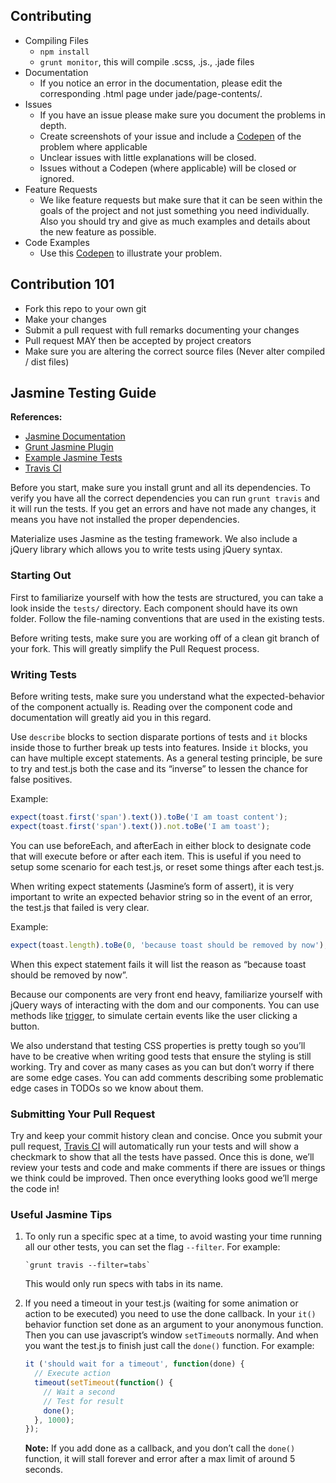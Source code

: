 ## Contributing
- Compiling Files
  - `npm install`
  - `grunt monitor`, this will compile .scss, .js., .jade files
- Documentation
  - If you notice an error in the documentation, please edit the corresponding .html page under jade/page-contents/.
- Issues
  - If you have an issue please make sure you document the problems in depth.
  - Create screenshots of your issue and include a [Codepen](http://codepen.io/Dogfalo/pen/xbzPQV) of the problem where applicable
  - Unclear issues with little explanations will be closed.
  - Issues without a Codepen (where applicable) will be closed or ignored.
- Feature Requests
  - We like feature requests but make sure that it can be seen within the goals of the project and not just something you need individually. Also you should try and give as much examples and details about the new feature as possible.
- Code Examples
  - Use this [Codepen](http://codepen.io/Dogfalo/pen/xbzPQV) to illustrate your problem.

## Contribution 101
- Fork this repo to your own git
- Make your changes
- Submit a pull request with full remarks documenting your changes
- Pull request MAY then be accepted by project creators
- Make sure you are altering the correct source files (Never alter compiled / dist files)

## Jasmine Testing Guide
**References:**
- [Jasmine Documentation](http://jasmine.github.io/2.0/introduction.html)
- [Grunt Jasmine Plugin](https://github.com/gruntjs/grunt-contrib-jasmine)
- [Example Jasmine Tests](https://github.com/Dogfalo/materialize/tree/master/tests/spec)
- [Travis CI](https://travis-ci.org/Dogfalo/materialize)

Before you start, make sure you install grunt and all its dependencies. To verify you have all the correct dependencies you can run `grunt travis` and it will run the tests. If you get an errors and have not made any changes, it means you have not installed the proper dependencies.

Materialize uses Jasmine as the testing framework. We also include a jQuery library which allows you to write tests using jQuery syntax.

### Starting Out

First to familiarize yourself with how the tests are structured, you can take a look inside the `tests/` directory. Each component should have its own folder. Follow the file-naming conventions that are used in the existing tests.

Before writing tests, make sure you are working off of a clean git branch of your fork. This will greatly simplify the Pull Request process.

### Writing Tests

Before writing tests, make sure you understand what the expected-behavior of the component actually is. Reading over the component code and documentation will greatly aid you in this regard.

Use `describe` blocks to section disparate portions of tests and `it` blocks inside those to further break up tests into features. Inside `it` blocks, you can have multiple except statements. As a general testing principle, be sure to try and test.js both the case and its “inverse” to lessen the chance for false positives.

Example:
```javascript
expect(toast.first('span').text()).toBe('I am toast content');
expect(toast.first('span').text()).not.toBe('I am toast');
```

You can use beforeEach, and afterEach in either block to designate code that will execute before or after each item. This is useful if you need to setup some scenario for each test.js, or reset some things after each test.js.

When writing expect statements (Jasmine’s form of assert), it is very important to write an expected behavior string so in the event of an error, the test.js that failed is very clear. 

Example:
```javascript
expect(toast.length).toBe(0, 'because toast should be removed by now');
```
When this expect statement fails it will list the reason as “because toast should be removed by now”.

Because our components are very front end heavy, familiarize yourself with jQuery ways of interacting with the dom and our components. You can use methods like [trigger](http://api.jquery.com/trigger/), to simulate certain events like the user clicking a button.

We also understand that testing CSS properties is pretty tough so you’ll have to be creative when writing good tests that ensure the styling is still working. Try and cover as many cases as you can but don’t worry if there are some edge cases. You can add comments describing some problematic edge cases in TODOs so we know about them.

### Submitting Your Pull Request

Try and keep your commit history clean and concise. Once you submit your pull request, [Travis CI](https://travis-ci.org/Dogfalo/materialize) will automatically run your tests and will show a checkmark to show that all the tests have passed. Once this is done, we’ll review your tests and code and make comments if there are issues or things we think could be improved. Then once everything looks good we’ll merge the code in!


### Useful Jasmine Tips

1. To only run a specific spec at a time, to avoid wasting your time running all our other tests, you can set the flag `--filter`. For example:
    ```
    `grunt travis --filter=tabs`
    ```

    This would only run specs with tabs in its name. 

2. If you need a timeout in your test.js (waiting for some animation or action to be executed) you need to use the done callback. In your `it()` behavior function set done as an argument to your anonymous function. Then you can use javascript’s window `setTimeout`s normally. And when you want the test.js to finish just call the `done()` function. For example:
    
    ```javascript
    it ('should wait for a timeout', function(done) {
      // Execute action
      timeout(setTimeout(function() {
        // Wait a second
        // Test for result
        done();
      }, 1000);
    });
    ```

    **Note:** If you add done as a callback, and you don’t call the `done()` function, it will stall forever and error after a max limit of around 5 seconds. 
